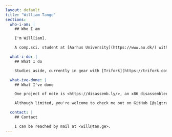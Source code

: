 ```yaml
---
layout: default
title: "William Tange"
sections:
  who-i-am: |
    ## Who I am

    I'm Will[iam].

    A comp.sci. student at [Aarhus University](https://www.au.dk/) with a passion for anything from low-level systems programming to high-level user interactions.

  what-i-do: |
    ## What I do

    Studies aside, currently in gear with [Trifork](https://trifork.com/), mostly toying with TypeScript, with everything from Kubernetes and Splunk sprinkled in on the side.

  what-ive-done: |
    ## What I've done

    One project of note is <https://disassemb.ly/>, an x86 disassembler written in Rust compiled to WebAssembly and published on GitHub Pages.

    Although limited, you're welcome to check me out on GitHub [@s1gtrap](https://github.com/s1gtrap).

  contact: |
    ## Contact

    I can be reached by mail at <will@tan.ge>.
---
```

